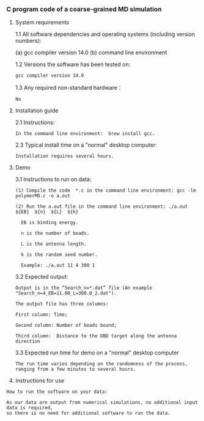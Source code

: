 
### C program code of a coarse-grained MD simulation 
1. System requirements
   
   1.1 All software dependencies and operating systems (including version numbers):
   
      (a) gcc compiler version 14.0
      (b) command line environment

   1.2 Versions the software has been tested on:
   
       gcc compiler version 14.0

   1.3 Any required non-standard hardware：
   
       No

2. Installation guide
 
   2.1 Instructions:
   
       In the command line environment:  brew install gcc.

   2.3 Typical install time on a "normal" desktop computer:
   
       Installation requires several hours.


3. Demo
   
   3.1 Instructions to run on data:
   
       (1) Compile the code  *.c in the command line environment: gcc -lm polymerMD.c -o a.out
   
       (2) Run the a.out file in the command line environment: ./a.out  ${EB}  ${n}  ${L}  ${k}
   
         EB is binding energy.
   
         n is the number of beads.
   
         L is the antenna length.
   
         k is the random seed number.
   
         Example: ./a.out 11 4 300 1

   3.2 Expected output:
   
       Output is in the “Search_n=*.dat” file (An example "Search_n=4_EB=11.00_L=300.0_2.dat").
   
       The output file has three columns:
   
       First column: Time;
   
       Second column: Number of beads bound;
   
       Third column:  Distance to the DBD target along the antenna direction

   3.3 Expected run time for demo on a "normal" desktop computer
   
       The run time varies depending on the randomness of the process, ranging from a few minutes to several hours.


  4. Instructions for use
     
    How to run the software on your data:
    
    As our data are output from numerical simulations, no additional input data is required, 
    so there is no need for additional software to run the data.

